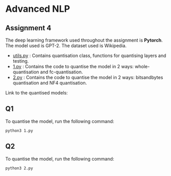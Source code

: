 # Advanced NLP
## Assignment 4

The deep learning framework used throughout the assignment is **Pytorch**.
The model used is GPT-2. 
The dataset used is Wikipedia.

- [utils.py](utils.py) : Contains quantisation class, functions for quantising layers and testing.
- [1.py](1.py) : Contains the code to quantise the model in 2 ways: whole-quantisation and fc-quantisation.
- [2.py](2.py) : Contains the code to quantise the model in 2 ways: bitsandbytes quantisation and NF4 quantisation.

Link to the quantised models: 

## Q1
To quantise the model, run the following command:
```
python3 1.py
```

## Q2
To quantise the model, run the following command:
```
python3 2.py
```
